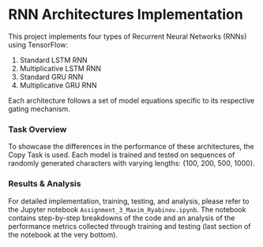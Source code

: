 # RNN Architectures Implementation

This project implements four types of Recurrent Neural Networks (RNNs) using TensorFlow:

1. Standard LSTM RNN
2. Multiplicative LSTM RNN
3. Standard GRU RNN
4. Multiplicative GRU RNN

Each architecture follows a set of model equations specific to its respective gating mechanism.

### Task Overview

To showcase the differences in the performance of these architectures, the Copy Task is used. Each model is trained and tested on sequences of randomly generated characters with varying lengths: {100, 200, 500, 1000}.

### Results & Analysis

For detailed implementation, training, testing, and analysis, please refer to the Jupyter notebook `Assignment_3_Maxim_Ryabinov.ipynb`. The notebook contains step-by-step breakdowns of the code and an analysis of the performance metrics collected through training and testing (last section of the notebook at the very bottom).
